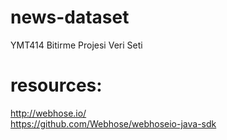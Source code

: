 # news-dataset
YMT414 Bitirme Projesi Veri Seti

# resources:
http://webhose.io/ <br/>
https://github.com/Webhose/webhoseio-java-sdk

